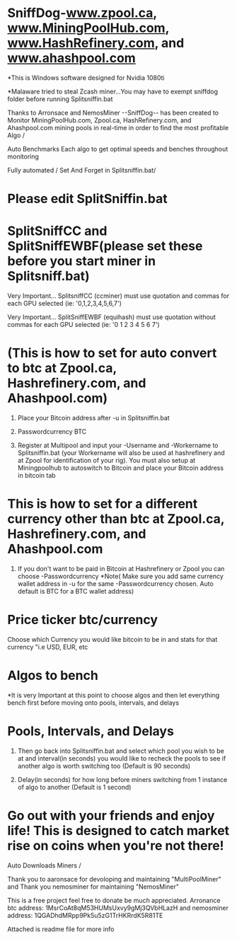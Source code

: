 # SniffDog-www.zpool.ca, www.MiningPoolHub.com, www.HashRefinery.com, and www.ahashpool.com 

*This is Windows software designed for Nvidia 1080ti

*Malaware tried to steal Zcash miner...You may have to exempt sniffdog folder before running Splitsniffin.bat

Thanks to Arronsace and NemosMiner --SniffDog-- has been created to Monitor MiningPoolHub.com, Zpool.ca, HashRefinery.com, and Ahashpool.com mining pools in real-time in order to find the most profitable Algo /

Auto Benchmarks Each algo to get optimal speeds and benches throughout monitoring 

Fully automated / Set And Forget in Splitsniffin.bat/

# Please edit SplitSniffin.bat

# SplitSniffCC and SplitSniffEWBF(please set these before you start miner in Splitsniff.bat)

Very Important... SplitsniffCC (ccminer) must use quotation and commas for each GPU selected (ie: '0,1,2,3,4,5,6,7')

Very Important... SplitSniffEWBF (equihash) must use quotation without commas for each GPU selected (ie: '0 1 2 3 4 5 6 7')

# (This is how to set for auto convert to btc at Zpool.ca, Hashrefinery.com, and Ahashpool.com)

1) Place your Bitcoin address after -u in Splitsniffin.bat

2) Passwordcurrency BTC

2) Register at Multipool and input your -Username and -Workername to Splitsniffin.bat (your Workername will also be used at hashrefinery and at Zpool for identification of your rig). You must also setup at Miningpoolhub to autoswitch to Bitcoin and place your Bitcoin address in bitcoin tab

# This is how to set for a different currency other than btc at Zpool.ca, Hashrefinery.com, and Ahashpool.com

1) If you don't want to be paid in Bitcoin at Hashrefinery or Zpool you can choose -Passwordcurrency *Note( Make sure you add same currency wallet address in -u for the same -Passwordcurrency chosen. Auto default is BTC for a BTC wallet address)

# Price ticker btc/currency

Choose which Currency you would like bitcoin to be in and stats for that currency "i.e USD, EUR, etc

# Algos to bench

*It is very Important at this point to choose algos and then let everything bench first before moving onto pools, intervals, and delays

# Pools, Intervals, and Delays

1) Then go back into Splitsniffin.bat and select which pool you wish to be at and interval(in seconds) you would like to recheck the pools to see if another algo is worth switching too (Default is 90 seconds)

2) Delay(in seconds) for how long before miners switching from 1 instance of algo to another (Default is 1 second)

# Go out with your friends and enjoy life! This is designed to catch market rise on coins when you're not there!

Auto Downloads Miners /   

Thank you to aaronsace for devoloping and maintaining "MultiPoolMiner" and Thank you nemosminer for maintaining "NemosMiner"

This is a free project feel free to donate be much appreciated. Arronance btc address: 1MsrCoAt8qM53HUMsUxvy9gMj3QVbHLazH and nemosminer address: 1QGADhdMRpp9Pk5u5zG1TrHKRrdK5R81TE

Attached is readme file for more info

